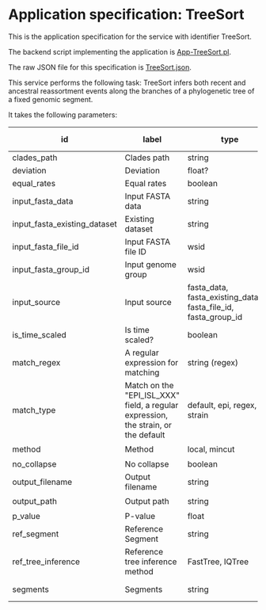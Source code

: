 # Application specification: TreeSort

This is the application specification for the service with identifier TreeSort.

The backend script implementing the application is [App-TreeSort.pl](../service-scripts/App-TreeSort.pl).

The raw JSON file for this specification is [TreeSort.json](TreeSort.json).

This service performs the following task: TreeSort infers both recent and ancestral reassortment events along the branches of a phylogenetic tree of a fixed genomic segment.

It takes the following parameters:

| id | label | type | required | default value |
| -- | ----- | ---- | :------: | ------------  |
| clades_path | Clades path | string | ??? | |
| deviation | Deviation | float? | | 2 |
| equal_rates | Equal rates | boolean | | |
| input_fasta_data | Input FASTA data | string | | |
| input_fasta_existing_dataset | Existing dataset | string | | |
| input_fasta_file_id | Input FASTA file ID | wsid | | |
| input_fasta_group_id | Input genome group | wsid | | |
| input_source | Input source | fasta_data, fasta_existing_dataset, fasta_file_id, fasta_group_id | :heavy_check_mark: | fasta_file_id |
| is_time_scaled | Is time scaled? | boolean | | false |
| match_regex | A regular expression for matching | string (regex) |  |  |
| match_type  | Match on the "EPI_ISL_XXX" field, a regular expression, the strain, or the default | default, epi, regex, strain |  | default |
| method | Method | local, mincut | :heavy_check_mark: | local |
| no_collapse | No collapse | boolean | | |
| output_filename | Output filename | string | :heavy_check_mark: | |
| output_path | Output path | string | :heavy_check_mark: | |
| p_value | P-value | float | | 0.001 |
| ref_segment | Reference Segment | string | :heavy_check_mark: | HA |
| ref_tree_inference | Reference tree inference method | FastTree, IQTree | | IQTree |
| segments | Segments | string | :heavy_check_mark: | All segments |






